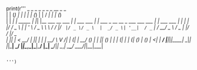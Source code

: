 print(r'''  _      _ _          _   _                  _     _               __                                     _    _      
 | |    (_) |        | | | |                (_)   | |             / _|                                   | |  (_)     
 | |     _| | _____  | |_| |__   ___  __   ___  __| | ___  ___   | |_ ___  _ __    __ _    ___ ___   ___ | | ___  ___ 
 | |    | | |/ / _ \ | __| '_ \ / _ \ \ \ / / |/ _` |/ _ \/ _ \  |  _/ _ \| '__|  / _` |  / __/ _ \ / _ \| |/ / |/ _ \
 | |____| |   <  __/ | |_| | | |  __/  \ V /| | (_| |  __/ (_) | | || (_) | |    | (_| | | (_| (_) | (_) |   <| |  __/
 |______|_|_|\_\___|  \__|_| |_|\___|   \_/ |_|\__,_|\___|\___/  |_| \___/|_|     \__,_|  \___\___/ \___/|_|\_\_|\___|
                                                                                                                      
                                                                                                                      ''')
